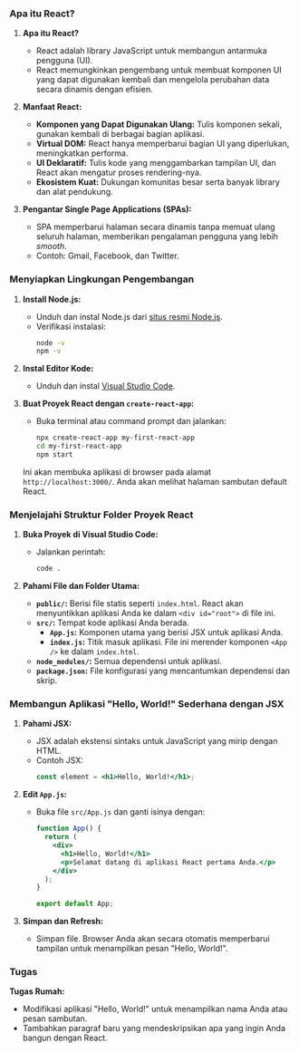 
### Apa itu React?
1. **Apa itu React?**  
   - React adalah library JavaScript untuk membangun antarmuka pengguna (UI).  
   - React memungkinkan pengembang untuk membuat komponen UI yang dapat digunakan kembali dan mengelola perubahan data secara dinamis dengan efisien.  

2. **Manfaat React:**  
   - **Komponen yang Dapat Digunakan Ulang:** Tulis komponen sekali, gunakan kembali di berbagai bagian aplikasi.  
   - **Virtual DOM:** React hanya memperbarui bagian UI yang diperlukan, meningkatkan performa.  
   - **UI Deklaratif:** Tulis kode yang menggambarkan tampilan UI, dan React akan mengatur proses rendering-nya.  
   - **Ekosistem Kuat:** Dukungan komunitas besar serta banyak library dan alat pendukung.  

3. **Pengantar Single Page Applications (SPAs):**  
   - SPA memperbarui halaman secara dinamis tanpa memuat ulang seluruh halaman, memberikan pengalaman pengguna yang lebih *smooth*.  
   - Contoh: Gmail, Facebook, dan Twitter.  

### Menyiapkan Lingkungan Pengembangan

1. **Install Node.js:**  
   - Unduh dan instal Node.js dari [situs resmi Node.js](https://nodejs.org).  
   - Verifikasi instalasi:  
     ```bash
     node -v
     npm -v
     ```

2. **Instal Editor Kode:**  
   - Unduh dan instal [Visual Studio Code](https://code.visualstudio.com/).  

3. **Buat Proyek React dengan `create-react-app`:**  
   - Buka terminal atau command prompt dan jalankan:  
     ```bash
     npx create-react-app my-first-react-app
     cd my-first-react-app
     npm start
     ```  
	Ini akan membuka aplikasi di browser pada alamat `http://localhost:3000/`. Anda akan melihat halaman sambutan default React.

### Menjelajahi Struktur Folder Proyek React

1. **Buka Proyek di Visual Studio Code:**  
   - Jalankan perintah:  
     ```bash
     code .
     ```

2. **Pahami File dan Folder Utama:**  
   - **`public/`:** Berisi file statis seperti `index.html`. React akan menyuntikkan aplikasi Anda ke dalam `<div id="root">` di file ini.  
   - **`src/`:** Tempat kode aplikasi Anda berada.  
     - **`App.js`:** Komponen utama yang berisi JSX untuk aplikasi Anda.  
     - **`index.js`:** Titik masuk aplikasi. File ini merender komponen `<App />` ke dalam `index.html`.  
   - **`node_modules/`:** Semua dependensi untuk aplikasi.  
   - **`package.json`:** File konfigurasi yang mencantumkan dependensi dan skrip.  

### Membangun Aplikasi "Hello, World!" Sederhana dengan JSX

1. **Pahami JSX:**  
   - JSX adalah ekstensi sintaks untuk JavaScript yang mirip dengan HTML.  
   - Contoh JSX:  
     ```jsx
     const element = <h1>Hello, World!</h1>;
     ```

2. **Edit `App.js`:**  
   - Buka file `src/App.js` dan ganti isinya dengan:  
     ```jsx
     function App() {
       return (
         <div>
           <h1>Hello, World!</h1>
           <p>Selamat datang di aplikasi React pertama Anda.</p>
         </div>
       );
     }

     export default App;
     ```

3. **Simpan dan Refresh:**  
   - Simpan file. Browser Anda akan secara otomatis memperbarui tampilan untuk menampilkan pesan "Hello, World!".  

### Tugas 
**Tugas Rumah:**  
  - Modifikasi aplikasi "Hello, World!" untuk menampilkan nama Anda atau pesan sambutan.
  - Tambahkan paragraf baru yang mendeskripsikan apa yang ingin Anda bangun dengan React.